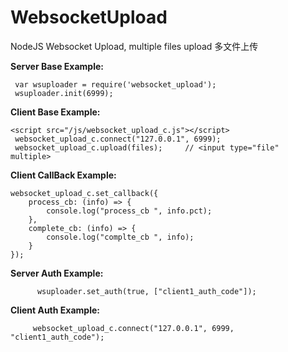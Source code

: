 # WebsocketUpload
NodeJS Websocket Upload,  multiple files upload
多文件上传 


<b>Server Base Example:</b>
 ``` 
  var wsuploader = require('websocket_upload');
  wsuploader.init(6999);
 
 ```
  
  
<b>Client Base Example:</b>

 ```
 <script src="/js/websocket_upload_c.js"></script>
  websocket_upload_c.connect("127.0.0.1", 6999);
  websocket_upload_c.upload(files);     // <input type="file"  multiple>
 ```
  
  
<b>Client CallBack Example:</b>
  ```
  websocket_upload_c.set_callback({ 
      process_cb: (info) => {
          console.log("process_cb ", info.pct);
      },
      complete_cb: (info) => {
          console.log("complte_cb ", info);
      }
  });
  ```
  
  
  <b>Server Auth Example:</b>
  ```
        wsuploader.set_auth(true, ["client1_auth_code"]);
  ```
  
  <b>Client Auth Example:</b>
  ```
       websocket_upload_c.connect("127.0.0.1", 6999, "client1_auth_code");
  ```
  
  
  
